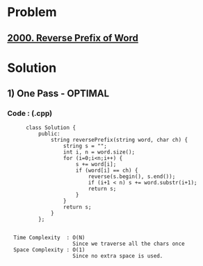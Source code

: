 # Problem

## [2000. Reverse Prefix of Word](https://leetcode.com/problems/reverse-prefix-of-word/)


# Solution 

## 1) One Pass - OPTIMAL

       
      
      
   ### Code : (.cpp)
    
          class Solution {
              public:
                  string reversePrefix(string word, char ch) {
                      string s = "";
                      int i, n = word.size();
                      for (i=0;i<n;i++) {
                          s += word[i];
                          if (word[i] == ch) {
                              reverse(s.begin(), s.end());
                              if (i+1 < n) s += word.substr(i+1);
                              return s;
                          }
                      }
                      return s;
                  }
              };

 
      Time Complexity  : O(N) 
                         Since we traverse all the chars once
      Space Complexity : O(1)
                         Since no extra space is used.

